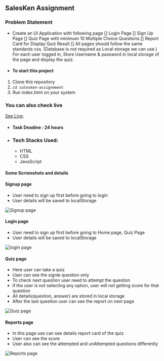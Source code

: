 ## SalesKen Assignment

### Problem Statement
- Create an UI Application with following page
[] Login Page
[] Sign Up Page
[] Quiz Page with minimum 10 Multiple Choice Questions
[] Report Card for Display Quiz Result
[] All pages should follow the same standards css. (Database is not required as Local storage we can use.)
For each user logged in, Store Username & password in local storage of the page and display the quiz.

- #### To start this project
1. Clone this repository
2. ``` cd salesken-assignement ```
3. Run index.html on your system

### You can also check live 
[See Live]("");

- #### Task Deadine : 24 hours

- ### Tech Stacks Used: 
  - HTML
  - CSS
  - JavaScript

#### Some Scrrenshots and details

#### Signup page
- User need to sign up first before going to login
- User details will be saved to localStorage
<img src="" alt="Signup page">



#### Login page
- User need to sign up first before going to Home page, Quiz Page
- User details will be saved to localStorage
<img src="" alt="login page">



#### Quiz page
- Here user can take a quiz 
- User can see the signle question only
- To check next question user need to attempt the question
- if the user is not selecting any option, user will not getting score for that question
-  All details(question, answer) are stored in local storage
-  After the last question user can see the report on next page
<img src="" alt="Quiz page">




#### Reports page
-  In this page use can see details report card of the quiz
- User can see the score
- User also can see the attempted and unAttempted questions differently
<img src="" alt="Reports page">


